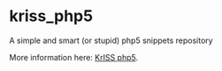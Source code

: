 kriss_php5
==========

A simple and smart (or stupid) php5 snippets repository

More information here: [KrISS php5](http://tontof.net/kriss/php5).
